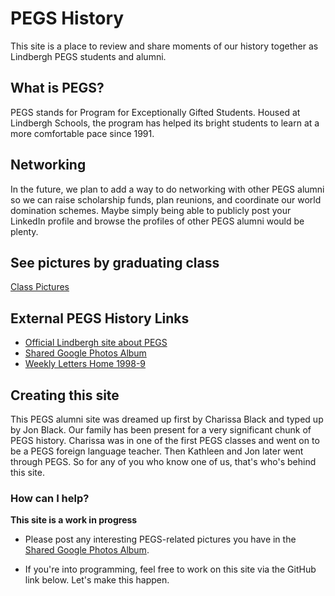 # PEGS History
This site is a place to review and share moments of our history together as Lindbergh PEGS 
students and alumni.

## What is PEGS?
PEGS stands for Program for Exceptionally Gifted Students. Housed at Lindbergh Schools, 
the program has helped its bright students to learn at a more comfortable pace since 1991.

## Networking
In the future, we plan to add a way to do networking with other PEGS alumni so we can 
raise scholarship funds, plan reunions, and coordinate our world domination schemes.
Maybe simply being able to publicly post your LinkedIn profile and browse the profiles 
of other PEGS alumni would be plenty.

## See pictures by graduating class
[Class Pictures](./class_pics/)

## External PEGS History Links
* [Official Lindbergh site about PEGS](https://go.lindberghschools.ws/pegs)
* [Shared Google Photos Album](https://photos.google.com/share/AF1QipP3AVw6w-Ee8S4nkstATMq4AlQ6uB5JAQFLAI-ufwojwftqZPv52eHemkumOgt2sw?key=YUhFSHRIcVRSMDhHckZTajFXbThOTDdjR0NMMkNR)
* [Weekly Letters Home 1998-9](https://drive.google.com/drive/folders/1Z4K4h106wnqmusF6ewQdcTboK5qujYGp?usp=sharing)

## Creating this site
This PEGS alumni site was dreamed up first by Charissa Black and typed up by Jon Black. 
Our family has been present for a very significant chunk of PEGS history. Charissa was 
in one of the first PEGS classes and went on to be a PEGS foreign language teacher. Then 
Kathleen and Jon later went through PEGS. So for any of you who know one of us, that's 
who's behind this site. 

### How can I help?
**This site is a work in progress**

* Please post any interesting PEGS-related pictures you have in the [Shared Google Photos Album](https://photos.google.com/share/AF1QipP3AVw6w-Ee8S4nkstATMq4AlQ6uB5JAQFLAI-ufwojwftqZPv52eHemkumOgt2sw?key=YUhFSHRIcVRSMDhHckZTajFXbThOTDdjR0NMMkNR).

* If you're into programming, feel free to work on this site via the GitHub link below. Let's make this happen.
